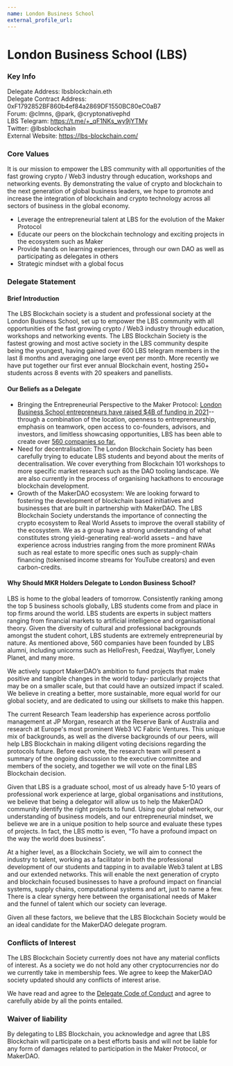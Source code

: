 ```yaml
---
name: London Business School
external_profile_url:
---
```


# London Business School (LBS)

### Key Info

Delegate Address: lbsblockchain.eth  
Delegate Contract Address: 0xF1792852BF860b4ef84a2869DF1550BC80eC0aB7  
Forum: @clmns, @park, @cryptonativephd  
LBS Telegram: https://t.me/+_qF1NKs_wy9jYTMy  
Twitter: @lbsblockchain  
External Website: https://lbs-blockchain.com/  

### Core Values

It is our mission to empower the LBS community with all opportunities of the fast growing crypto / Web3 industry through education, workshops and networking events. By demonstrating the value of crypto and blockchain to the next generation of global business leaders, we hope to promote and increase the integration of blockchain and crypto technology across all sectors of business in the global economy. 

* Leverage the entrepreneurial talent at LBS for the evolution of the Maker Protocol
* Educate our peers on the blockchain technology and exciting projects in the ecosystem such as Maker
* Provide hands on learning experiences, through our own DAO as well as participating as delegates in others
* Strategic mindset with a global focus 

### Delegate Statement

#### Brief Introduction

The LBS Blockchain society is a student and professional society at the London Business School, set up to empower the LBS community with all opportunities of the fast growing crypto / Web3 industry through education, workshops and networking events. The LBS Blockchain Society is the fastest growing and most active society in the LBS community despite being the youngest, having gained over 600 LBS telegram members in the last 8 months and averaging one large event per month. More recently we have put together our first ever annual Blockchain event, hosting 250+ students across 8 events with 20 speakers and panellists.

#### Our Beliefs as a Delegate

* Bringing the Entrepreneurial Perspective to the Maker Protocol: [London Business School entrepreneurs have raised $4B of funding in 2021](https://www.businessleader.co.uk/london-business-school-alumni-raise-almost-4bn-in-2021/)-- through a combination of the location, openness to entrepreneurship, emphasis on teamwork, open access to co-founders, advisors, and investors, and limitless showcasing opportunities, LBS has been able to create over [560 companies so far.](https://www.london.edu/faculty-and-research/institute-of-entrepreneurship-and-private-capital/insights-and-news/spotlight)
* Need for decentralisation: The London Blockchain Society has been carefully trying to educate LBS students and beyond about the merits of decentralisation. We cover everything from Blockchain 101 workshops to more specific market research such as the DAO tooling landscape. We are also currently in the process of organising hackathons to encourage blockchain development. 
* Growth of the MakerDAO ecosystem: We are looking forward to fostering the development of blockchain based initiatives and businesses that are built in partnership with MakerDAO. The LBS Blockchain Society understands the importance of connecting the crypto ecosystem to Real World Assets to improve the overall stability of the ecosystem. We as a group have a strong understanding of what constitutes strong yield-generating real-world assets – and have experience across industries ranging from the more prominent RWAs such as real estate to more specific ones such as supply-chain financing (tokenised income streams for YouTube creators) and even carbon-credits.

#### Why Should MKR Holders Delegate to London Business School?

LBS is home to the global leaders of tomorrow. Consistently ranking among the top 5 business schools globally, LBS students come from and place in top firms around the world. LBS students are experts in subject matters ranging from financial markets to artificial intelligence and organisational theory. Given the diversity of cultural and professional backgrounds amongst the student cohort, LBS students are extremely entrepreneurial by nature. As mentioned above, 560 companies have been founded by LBS alumni, including unicorns such as HelloFresh, Feedzai, Wayflyer, Lonely Planet, and many more.

We actively support MakerDAO’s ambition to fund projects that make positive and tangible changes in the world today- particularly projects that may be on a smaller scale, but that could have an outsized impact if scaled. We believe in creating a better, more sustainable, more equal world for our global society, and are dedicated to using our skillsets to make this happen.

The current Research Team leadership has experience across portfolio management at JP Morgan, research at the Reserve Bank of Australia and research at Europe's most prominent Web3 VC Fabric Ventures. This unique mix of backgrounds, as well as the diverse backgrounds of our peers, will help LBS Blockchain in making diligent voting decisions regarding the protocols future. Before each vote, the research team will present a summary of the ongoing discussion to the executive committee and members of the society, and together we will vote on the final LBS Blockchain decision. 

Given that LBS is a graduate school, most of us already have 5-10 years of professional work experience at large, global organisations and institutions, we believe that being a delegator will allow us to help the MakerDAO community identify the right projects to fund. Using our global network, our understanding of business models, and our entrepreneurial mindset, we believe we are in a unique position to help source and evaluate these types of projects. In fact, the LBS motto is even, “To have a profound impact on the way the world does business”.

At a higher level, as a Blockchain Society, we will aim to connect the industry to talent, working as a facilitator in both the professional development of our students and tapping in to available Web3 talent at LBS and our extended networks. This will enable the next generation of crypto and blockchain focused businesses to have a profound impact on financial systems, supply chains, computational systems and art, just to name a few. There is a clear synergy here between the organisational needs of Maker and the funnel of talent which our society can leverage.

Given all these factors, we believe that the LBS Blockchain Society would be an ideal candidate for the MakerDAO delegate program.

### Conflicts of Interest

The LBS Blockchain Society currently does not have any material conflicts of interest. As a society we do not hold any other cryptocurrencies nor do we currently take in membership fees. We agree to keep the MakerDAO society updated should any conflicts of interest arise.

We have read and agree to the [Delegate Code of Conduct](https://forum.makerdao.com/t/recognised-delegate-code-of-conduct/9384) and agree to carefully abide by all the points entailed.

### Waiver of liability

By delegating to LBS Blockchain, you acknowledge and agree that LBS Blockchain will participate on a best efforts basis and will not be liable for any form of damages related to participation in the Maker Protocol, or MakerDAO.
